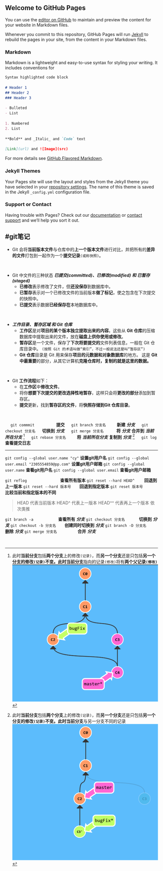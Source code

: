 ## Welcome to GitHub Pages

You can use the [editor on GitHub](https://github.com/c-y-github/c-y-github.github.io/edit/main/index.md) to maintain and preview the content for your website in Markdown files.

Whenever you commit to this repository, GitHub Pages will run [Jekyll](https://jekyllrb.com/) to rebuild the pages in your site, from the content in your Markdown files.

### Markdown

Markdown is a lightweight and easy-to-use syntax for styling your writing. It includes conventions for

```markdown
Syntax highlighted code block

# Header 1
## Header 2
### Header 3

- Bulleted
- List

1. Numbered
2. List

**Bold** and _Italic_ and `Code` text

[Link](url) and ![Image](src)
```

For more details see [GitHub Flavored Markdown](https://guides.github.com/features/mastering-markdown/).

### Jekyll Themes

Your Pages site will use the layout and styles from the Jekyll theme you have selected in your [repository settings](https://github.com/c-y-github/c-y-github.github.io/settings). The name of this theme is saved in the Jekyll `_config.yml` configuration file.

### Support or Contact

Having trouble with Pages? Check out our [documentation](https://docs.github.com/categories/github-pages-basics/) or [contact support](https://github.com/contact) and we’ll help you sort it out.


#git笔记
---
* Git 会将**当前版本文件**与仓库中的**上一个版本文件**进行对比，并把所有的**差异的文件**打包到一起作为一个**提交记录**`(或称快照)`。
<br>

* Git 中文件的三种状态 ***已提交(committed)、已修改(modified) 和 已暂存(staged)***
    * **已修改**表示修改了文件，但**还没保存**到数据库中。
    * **已暂存**表示对一个已修改文件的当前版本**做了标记**，使之包含在下次提交的快照中。
    * **已提交**表示数据**已经保存在**本地数据库中。
<br>

* ***工作目录、暂存区域 和 Git 仓库***
    * **工作区**是对**项目的某个版本独立提取出来的内容**。这些从 **Git 仓库**的压缩数据库中提取出来的文件，放在**磁盘上供你使用或修改**。
    * **暂存区**是一个文件，保存了**下次将要提交的**文件列表信息，一般在 Git 仓库目录中。 `(按照 Git 的术语叫做“索引”，不过一般说法还是叫“暂存区”)`
    * **Git 仓库**目录是 Git 用来保存**项目的元数据和对象数据库**的地方。 这是 **Git 中最重要**的部分，从其它计算机**克隆仓库时，复制的就是这里的数据。**
<br>

* Git **工作流程**如下：
    * 在**工作区**中**修改文件**。
    * 将你**想要下次提交的更改选择性地暂存**，这样只会将**更改的部分**添加到暂存区。
    * **提交**更新，找到**暂存区的文件**，将**快照存储到Git 仓库目录**。


<br>

&emsp; `git commmit` 　　 　 　 **提交**
&emsp; `git branch 分支名` 　　 **新建** ***分支***
&emsp; `git checkout 分支名` 　 **切换到** ***分支***
&emsp; `git merge 分支名`　　　**将** ***分支*** **合并到** ***当前所在分支*** [^1]
&emsp; `git rebase 分支名` 　 　**将** ***当前所在分支*** **复制到** ***分支*** [^2]
&emsp; `git log`　　　　　　　**查看提交日志**
<br>


---

`git config --global user.name "cy"`
**设置git用户名**
`git config --global user.email "2305554859@pp.com"`
**设置git用户邮箱**
`git config --global user.name`
**查看git用户名**
`git config --global user.email`
**查看git用户邮箱**

`git reflog` 　 　　 　　　　**查看所有版本**
`git reset --hard HEAD^`　　 **回退到上一版本**
`git reset --hard 版本号`　　**回退到指定版本**
`git reset 版本号`　　　　　 **比较当前和指定版本的不同**

>HEAD 代表当前版本    HEAD^ 代表上一版本   HEAD^^  代表再上一个版本 依次类推

`git branch -a` 　　 　 　　**查看所有** ***分支***
`git checkout 分支名` 　　　**切换到** ***分支***
`git checkout -b 分支名`　　**创建同时切换到** ***分支***
`git branch -D 分支名`　　　**删除** ***分支***
`git merge 分支名`　 　 　 　**合并** ***分支***
















[^1]: 此时**当前分支**包括**两个分支**上的修改`(记录)`，而**另一个分支**还是只包括**另一个分支的修改`(记录)`**不变。此时**当前分支**指向的记录`(修改)`将有**两个父记录`(修改)`**
![git merge](/assets/2020-10-11__9-56-08.png)
<br>

[^2]: 此时**当前分支**包括**两个分支**上的修改`(记录)`，而**另一个分支**还是只包括**另一个分支的修改`(记录)`**不变。此时**当前分支**与另一分支不同的记录
![git rebase](/assets/2020-10-11__10-07-14.png)

